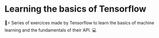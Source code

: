 # Learning the basics of Tensorflow
🧠⚡ Series of exercices made by Tensorflow to learn the basics of machine learning and the fundamentals of their API. 💻
